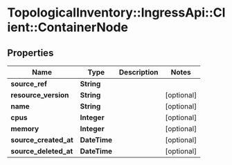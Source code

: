 # TopologicalInventory::IngressApi::Client::ContainerNode

## Properties
Name | Type | Description | Notes
------------ | ------------- | ------------- | -------------
**source_ref** | **String** |  | 
**resource_version** | **String** |  | [optional] 
**name** | **String** |  | [optional] 
**cpus** | **Integer** |  | [optional] 
**memory** | **Integer** |  | [optional] 
**source_created_at** | **DateTime** |  | [optional] 
**source_deleted_at** | **DateTime** |  | [optional] 



